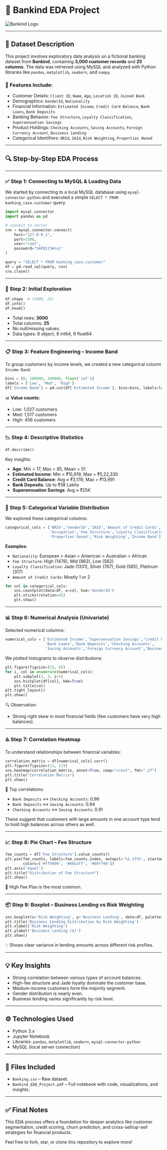 # 🏦 Bankind EDA Project

![Bankind Logo](<img width="225" height="225" alt="image" src="https://github.com/user-attachments/assets/ce464601-e6ed-4216-b902-756bfa258e4c" />
)

---

## 📁 Dataset Description

This project involves exploratory data analysis on a fictional banking dataset from **Bankind**, containing **3,000 customer records** and **25 columns**. The data was retrieved using MySQL and analyzed with Python libraries like `pandas`, `matplotlib`, `seaborn`, and `numpy`.

### 🔸 Features Include:

- Customer Details: `Client ID`, `Name`, `Age`, `Location ID`, `Joined Bank`
- Demographics: `GenderId`, `Nationality`
- Financial Information: `Estimated Income`, `Credit Card Balance`, `Bank Loans`, `Bank Deposits`
- Banking Behavior: `Fee Structure`, `Loyalty Classification`, `Superannuation Savings`
- Product Holdings: `Checking Accounts`, `Saving Accounts`, `Foreign Currency Account`, `Business Lending`
- Categorical Identifiers: `BRId`, `IAId`, `Risk Weighting`, `Properties Owned`

---

## 🔍 Step-by-Step EDA Process

---

### ✅ Step 1: Connecting to MySQL & Loading Data

We started by connecting to a local MySQL database using `mysql-connector-python` and executed a simple `SELECT * FROM banking_case.customer` query.

```python
import mysql.connector
import pandas as pd

# connect to server
cnx = mysql.connector.connect(
    host="127.0.0.1",
    port=3306,
    user="root",
    password="SAP@123#suj"
)

query = "SELECT * FROM banking_case.customer"
df = pd.read_sql(query, cnx)
cnx.close()
```

---

### 📏 Step 2: Initial Exploration

```python
df.shape  # (3000, 25)
df.info()
df.head()
```

- Total rows: **3000**
- Total columns: **25**
- No null/missing values.
- Data types: 8 object, 8 int64, 9 float64

---

### 📋 Step 3: Feature Engineering – Income Band

To group customers by income levels, we created a new categorical column `Income Band`:

```python
bins = [0, 100000, 300000, float('inf')]
labels = ['Low', 'Med', 'High']
df['Income Band'] = pd.cut(df['Estimated Income'], bins=bins, labels=labels, right=False)
```

📊 **Value counts:**

- Low: 1,027 customers
- Med: 1,517 customers
- High: 456 customers

---

### 📉 Step 4: Descriptive Statistics

```python
df.describe()
```

Key insights:

- **Age**: Min = 17, Max = 85, Mean = 51
- **Estimated Income**: Min = ₹15,919, Max = ₹5,22,330
- **Credit Card Balance**: Avg ≈ ₹3,176; Max = ₹13,991
- **Bank Deposits**: Up to ₹38 Lakhs
- **Superannuation Savings**: Avg ≈ ₹25K

---

### 🔢 Step 5: Categorical Variable Distribution

We explored these categorical columns:

```python
categorical_cols = ['BRId','GenderId','IAId','Amount of Credit Cards','Nationality',
                    'Occupation','Fee Structure','Loyalty Classification',
                    'Properties Owned','Risk Weighting','Income Band']
```

**Examples:**

- `Nationality`: European > Asian > American > Australian > African
- `Fee Structure`: High (1476), Mid (962), Low (562)
- `Loyalty Classification`: Jade (1331), Silver (767), Gold (585), Platinum (317)
- `Amount of Credit Cards`: Mostly 1 or 2

```python
for col in categorical_cols:
    sns.countplot(data=df, x=col, hue='GenderId')
    plt.xticks(rotation=45)
    plt.show()
```

---

### 📊 Step 6: Numerical Analysis (Univariate)

Selected numerical columns:

```python
numerical_cols = ['Estimated Income','Superannuation Savings','Credit Card Balance',
                  'Bank Loans','Bank Deposits','Checking Accounts',
                  'Saving Accounts','Foreign Currency Account','Business Lending']
```

We plotted histograms to observe distributions:

```python
plt.figure(figsize=(15, 8))
for i, col in enumerate(numerical_cols):
    plt.subplot(3, 3, i+1)
    sns.histplot(df[col], kde=True)
    plt.title(col)
plt.tight_layout()
plt.show()
```

🔍 Observation:

- Strong right skew in most financial fields (few customers have very high balances).

---

### ♨️ Step 7: Correlation Heatmap

To understand relationships between financial variables:

```python
correlation_matrix = df[numerical_cols].corr()
plt.figure(figsize=(12, 12))
sns.heatmap(correlation_matrix, annot=True, cmap="crest", fmt=".2f")
plt.title("Correlation Matrix")
plt.show()
```

📌 Top correlations:

- `Bank Deposits` ↔ `Checking Accounts`: 0.96
- `Bank Deposits` ↔ `Saving Accounts`: 0.94
- `Checking Accounts` ↔ `Saving Accounts`: 0.91

These suggest that customers with large amounts in one account type tend to hold high balances across others as well.

---

### 📈 Step 8: Pie Chart – Fee Structure

```python
fee_counts = df['Fee Structure'].value_counts()
plt.pie(fee_counts, labels=fee_counts.index, autopct='%1.1f%%', startangle=90,
        colors=['#ff9999', '#66b3ff', '#99ff99'])
plt.axis('equal')
plt.title("Distribution of Fee Structure")
plt.show()
```

📝 High Fee Plan is the most common.

---

### 📦 Step 9: Boxplot – Business Lending vs Risk Weighting

```python
sns.boxplot(x='Risk Weighting', y='Business Lending', data=df, palette='viridis')
plt.title('Business Lending Distribution by Risk Weighting')
plt.xlabel('Risk Weighting')
plt.ylabel('Business Lending ($)')
plt.show()
```

💡 Shows clear variance in lending amounts across different risk profiles.

---

## 💡 Key Insights

- Strong correlation between various types of account balances.
- High-fee structure and Jade loyalty dominate the customer base.
- Medium-income customers form the majority segment.
- Gender distribution is nearly even.
- Business lending varies significantly by risk level.

---

## ⚙️ Technologies Used

- Python 3.x
- Jupyter Notebook
- Libraries: `pandas`, `matplotlib`, `seaborn`, `mysql-connector-python`
- MySQL (local server connection)

---

## 📁 Files Included

- `Banking.csv` – Raw dataset.
- `Bankind_EDA_Project.pdf` – Full notebook with code, visualizations, and insights.

---

## ✅ Final Notes

This EDA process offers a foundation for deeper analytics like customer segmentation, credit scoring, churn prediction, and cross-sell/up-sell strategies for financial products.

Feel free to fork, star, or clone this repository to explore more!
